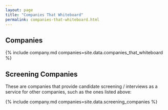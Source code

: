 ```yaml
---
layout: page
title: "Companies That Whiteboard"
permalink: companies-that-whiteboard.html
---
```


## Companies

{% include company.md companies=site.data.companies_that_whiteboard %}

## Screening Companies

These are companies that provide candidate screening / interviews as a service for other companies,
such as the ones listed above:

{% include company.md companies=site.data.screening_companies %}
